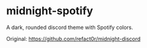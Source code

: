 # midnight-spotify
A dark, rounded discord theme with Spotify colors.

Original:
https://github.com/refact0r/midnight-discord
